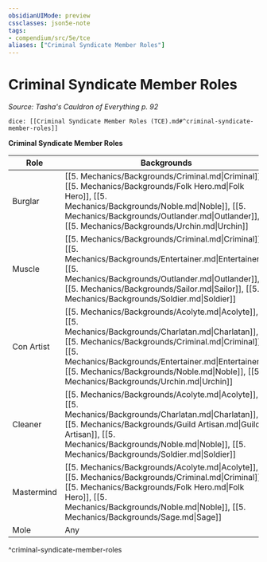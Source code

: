 ```yaml
---
obsidianUIMode: preview
cssclasses: json5e-note
tags:
- compendium/src/5e/tce
aliases: ["Criminal Syndicate Member Roles"]
---
```

# Criminal Syndicate Member Roles
*Source: Tasha's Cauldron of Everything p. 92* 

`dice: [[Criminal Syndicate Member Roles (TCE).md#^criminal-syndicate-member-roles]]`

**Criminal Syndicate Member Roles**

| Role | Backgrounds |
|------|-------------|
| Burglar | [[5. Mechanics/Backgrounds/Criminal.md\|Criminal]], [[5. Mechanics/Backgrounds/Folk Hero.md\|Folk Hero]], [[5. Mechanics/Backgrounds/Noble.md\|Noble]], [[5. Mechanics/Backgrounds/Outlander.md\|Outlander]], [[5. Mechanics/Backgrounds/Urchin.md\|Urchin]] |
| Muscle | [[5. Mechanics/Backgrounds/Criminal.md\|Criminal]], [[5. Mechanics/Backgrounds/Entertainer.md\|Entertainer]], [[5. Mechanics/Backgrounds/Outlander.md\|Outlander]], [[5. Mechanics/Backgrounds/Sailor.md\|Sailor]], [[5. Mechanics/Backgrounds/Soldier.md\|Soldier]] |
| Con Artist | [[5. Mechanics/Backgrounds/Acolyte.md\|Acolyte]], [[5. Mechanics/Backgrounds/Charlatan.md\|Charlatan]], [[5. Mechanics/Backgrounds/Criminal.md\|Criminal]], [[5. Mechanics/Backgrounds/Entertainer.md\|Entertainer]], [[5. Mechanics/Backgrounds/Noble.md\|Noble]], [[5. Mechanics/Backgrounds/Urchin.md\|Urchin]] |
| Cleaner | [[5. Mechanics/Backgrounds/Acolyte.md\|Acolyte]], [[5. Mechanics/Backgrounds/Charlatan.md\|Charlatan]], [[5. Mechanics/Backgrounds/Guild Artisan.md\|Guild Artisan]], [[5. Mechanics/Backgrounds/Noble.md\|Noble]], [[5. Mechanics/Backgrounds/Soldier.md\|Soldier]] |
| Mastermind | [[5. Mechanics/Backgrounds/Acolyte.md\|Acolyte]], [[5. Mechanics/Backgrounds/Criminal.md\|Criminal]], [[5. Mechanics/Backgrounds/Folk Hero.md\|Folk Hero]], [[5. Mechanics/Backgrounds/Noble.md\|Noble]], [[5. Mechanics/Backgrounds/Sage.md\|Sage]] |
| Mole | Any |
^criminal-syndicate-member-roles